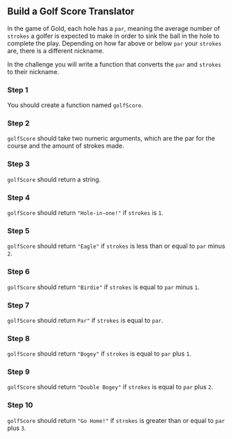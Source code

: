 ## Build a Golf Score Translator

In the game of Gold, each hole has a `par`, meaning the average number of `strokes` a golfer is expected to make in order to sink the ball in the hole to complete the play. Depending on how far above or below `par` your `strokes` are, there is a different nickname.

In the challenge you will write a function that converts the `par` and `strokes` to their nickname.

### Step 1

You should create a function named `golfScore`.

### Step 2

`golfScore` should take two numeric arguments, which are the par for the course and the amount of strokes made.

### Step 3

`golfScore` should return a string.

### Step 4

`golfScore` should return `"Hole-in-one!"` if `strokes` is `1`.

### Step 5

`golfScore` should return `"Eagle"` if `strokes` is less than or equal to `par` minus `2`.

### Step 6

`golfScore` should return `"Birdie"` if `strokes` is equal to `par` minus `1`.

### Step 7

`golfScore` should return `Par"` if `strokes` is equal to `par`.

### Step 8

`golfScore` should return `"Bogey"` if `strokes` is equal to `par` plus `1`.

### Step 9

`golfScore` should return `"Double Bogey"` if `strokes` is equal to `par` plus `2`.

### Step 10

`golfScore` should return `"Go Home!"` if `strokes` is greater than or equal to `par` plus `3`.

